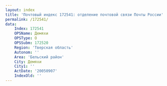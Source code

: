 ```yaml
---
layout: index
title: 'Почтовый индекс 172541: отделение почтовой связи Почты России'
permalink: /172541/
data:
    Index: 172541
    OPSName: Демяхи
    OPSType: О
    OPSSubm: 172520
    Region: 'Тверская область'
    Autonom: ''
    Area: 'Бельский район'
    City: Демяхи
    City1: ''
    ActDate: '20050907'
    IndexOld: ''
---
```

